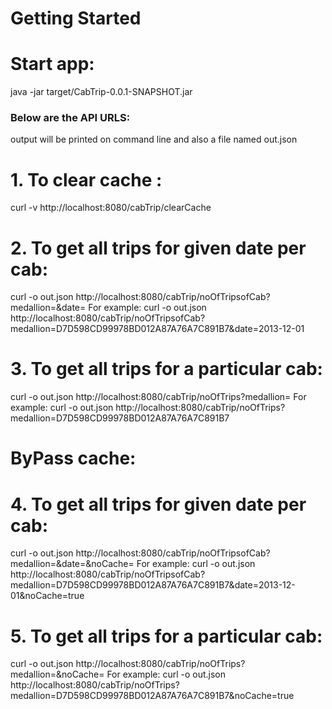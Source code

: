# Getting Started


# Start app: 
java -jar target/CabTrip-0.0.1-SNAPSHOT.jar

### Below are the API URLS:
output will be printed on command line and also a file named out.json

# 1. To clear cache :       
 curl -v http://localhost:8080/cabTrip/clearCache

# 2. To get all trips for given date per cab:
curl -o out.json http://localhost:8080/cabTrip/noOfTripsofCab?medallion=<medallion No>&date=<date in YYYY-MM-DD>
For example:
curl -o out.json http://localhost:8080/cabTrip/noOfTripsofCab?medallion=D7D598CD99978BD012A87A76A7C891B7&date=2013-12-01

# 3. To get all trips for a particular cab:
curl -o out.json http://localhost:8080/cabTrip/noOfTrips?medallion=<medallion>
For example:
curl -o out.json http://localhost:8080/cabTrip/noOfTrips?medallion=D7D598CD99978BD012A87A76A7C891B7

# ByPass cache:

# 4. To get all trips for given date per cab:
curl -o out.json http://localhost:8080/cabTrip/noOfTripsofCab?medallion=<medallion No>&date=<date in YYYY-MM-DD>&noCache=<boolean>
For example:
curl -o out.json http://localhost:8080/cabTrip/noOfTripsofCab?medallion=D7D598CD99978BD012A87A76A7C891B7&date=2013-12-01&noCache=true

# 5. To get all trips for a particular cab:
curl -o out.json http://localhost:8080/cabTrip/noOfTrips?medallion=<medallion>&noCache=<boolean>
For example:
curl -o out.json http://localhost:8080/cabTrip/noOfTrips?medallion=D7D598CD99978BD012A87A76A7C891B7&noCache=true
